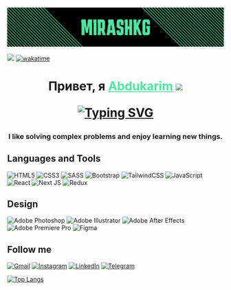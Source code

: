 ![Header](https://github.com/MirashKG/MirashKG/blob/main/assets/header.png)

![](https://komarev.com/ghpvc/?username=MirashKG)
[![wakatime](https://wakatime.com/badge/user/ed3209d9-e4fd-4e09-9c09-7690945196f1.svg)](https://wakatime.com/@ed3209d9-e4fd-4e09-9c09-7690945196f1)

<h1 align="center">Привет, я <a href="https://mirash-kg-my-website.vercel.app/" target="_blank" style="color:#51E5A1FF">Abdukarim</a> 
<img src="https://github.com/blackcater/blackcater/raw/main/images/Hi.gif" height="32"/>

[![Typing SVG](https://readme-typing-svg.herokuapp.com?font=Fira+Code&duration=5000&pause=2000&color=51E5A1FF&width=590&lines=Страстный+Front-End+разработчик+из+Кыргызстана+🇰🇬)](https://git.io/typing-svg)

<h3 align="center">I like solving complex problems and enjoy learning new things.</h3>

<h2>Languages and Tools</h2>

![HTML5](https://img.shields.io/badge/html5-%23E34F26.svg?style=for-the-badge&logo=html5&logoColor=white)
![CSS3](https://img.shields.io/badge/css3-%231572B6.svg?style=for-the-badge&logo=css3&logoColor=white)
![SASS](https://img.shields.io/badge/SASS-hotpink.svg?style=for-the-badge&logo=SASS&logoColor=white)
![Bootstrap](https://img.shields.io/badge/bootstrap-%23563D7C.svg?style=for-the-badge&logo=bootstrap&logoColor=white)
![TailwindCSS](https://img.shields.io/badge/tailwindcss-%2338B2AC.svg?style=for-the-badge&logo=tailwind-css&logoColor=white)
![JavaScript](https://img.shields.io/badge/javascript-%23323330.svg?style=for-the-badge&logo=javascript&logoColor=%23F7DF1E)
![React](https://img.shields.io/badge/react-%2320232a.svg?style=for-the-badge&logo=react&logoColor=%2361DAFB)
![Next JS](https://img.shields.io/badge/Next-black?style=for-the-badge&logo=next.js&logoColor=white)
![Redux](https://img.shields.io/badge/redux-%23593d88.svg?style=for-the-badge&logo=redux&logoColor=white)

<h2>Design</h2>

![Adobe Photoshop](https://img.shields.io/badge/adobe%20photoshop-%2331A8FF.svg?style=for-the-badge&logo=adobe%20photoshop&logoColor=white)
![Adobe Illustrator](https://img.shields.io/badge/adobe%20illustrator-%23FF9A00.svg?style=for-the-badge&logo=adobe%20illustrator&logoColor=white)
![Adobe After Effects](https://img.shields.io/badge/Adobe%20After%20Effects-9999FF.svg?style=for-the-badge&logo=Adobe%20After%20Effects&logoColor=white)
![Adobe Premiere Pro](https://img.shields.io/badge/Adobe%20Premiere%20Pro-9999FF.svg?style=for-the-badge&logo=Adobe%20Premiere%20Pro&logoColor=white)
![Figma](https://img.shields.io/badge/figma-%23F24E1E.svg?style=for-the-badge&logo=figma&logoColor=white)


<h2>Follow me</h2>

[![Gmail](https://img.shields.io/badge/Gmail-D14836?style=for-the-badge&logo=gmail&logoColor=white)](https://kypchakbaev.abdukarim@gmail.com)
[![Instagram](https://img.shields.io/badge/Instagram-%23E4405F.svg?style=for-the-badge&logo=Instagram&logoColor=white)](https://www.instagram.com/mirashkg/)
[![LinkedIn](https://img.shields.io/badge/linkedin-%230077B5.svg?style=for-the-badge&logo=linkedin&logoColor=white)](https://www.linkedin.com/in/abdukarim-kypchakbaev-022ab6215/)
[![Telegram](https://img.shields.io/badge/Telegram-2CA5E0?style=for-the-badge&logo=telegram&logoColor=white)](https://t.me/mirash_kg)





[![Top Langs](https://github-readme-stats.vercel.app/api/top-langs/?username=MirashKG&theme=merko)](https://github.com/anuraghazra/github-readme-stats)



